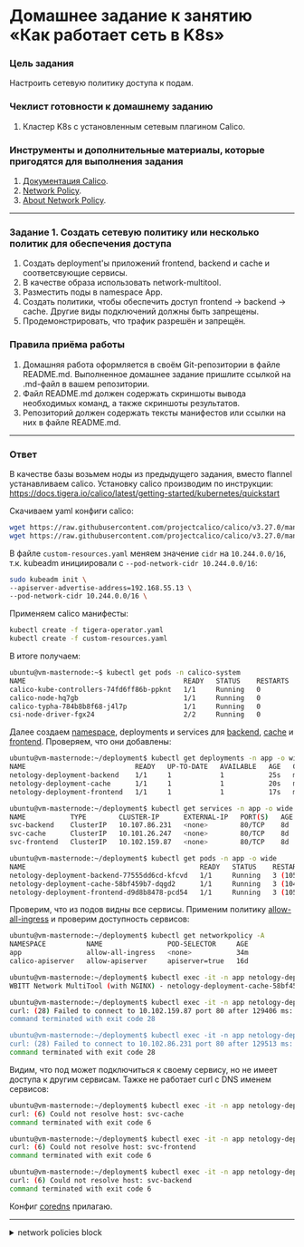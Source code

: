 # Домашнее задание к занятию «Как работает сеть в K8s»

### Цель задания

Настроить сетевую политику доступа к подам.

### Чеклист готовности к домашнему заданию

1. Кластер K8s с установленным сетевым плагином Calico.

### Инструменты и дополнительные материалы, которые пригодятся для выполнения задания

1. [Документация Calico](https://www.tigera.io/project-calico/).
2. [Network Policy](https://kubernetes.io/docs/concepts/services-networking/network-policies/).
3. [About Network Policy](https://docs.projectcalico.org/about/about-network-policy).

-----

### Задание 1. Создать сетевую политику или несколько политик для обеспечения доступа

1. Создать deployment'ы приложений frontend, backend и cache и соответсвующие сервисы.
2. В качестве образа использовать network-multitool.
3. Разместить поды в namespace App.
4. Создать политики, чтобы обеспечить доступ frontend -> backend -> cache. Другие виды подключений должны быть запрещены.
5. Продемонстрировать, что трафик разрешён и запрещён.

### Правила приёма работы

1. Домашняя работа оформляется в своём Git-репозитории в файле README.md. Выполненное домашнее задание пришлите ссылкой на .md-файл в вашем репозитории.
2. Файл README.md должен содержать скриншоты вывода необходимых команд, а также скриншоты результатов.
3. Репозиторий должен содержать тексты манифестов или ссылки на них в файле README.md.

---

### Ответ

В качестве базы возьмем ноды из предыдущего задания, вместо flannel устанавливаем calico. Установку calico производим по инструкции: https://docs.tigera.io/calico/latest/getting-started/kubernetes/quickstart

Скачиваем yaml конфиги calico:

```bash
wget https://raw.githubusercontent.com/projectcalico/calico/v3.27.0/manifests/tigera-operator.yaml
wget https://raw.githubusercontent.com/projectcalico/calico/v3.27.0/manifests/custom-resources.yaml
```

В файле `custom-resources.yaml` меняем значение `cidr` на `10.244.0.0/16`, т.к. kubeadm инициировали с `--pod-network-cidr 10.244.0.0/16`:

```bash
sudo kubeadm init \
--apiserver-advertise-address=192.168.55.13 \
--pod-network-cidr 10.244.0.0/16 \
```

Применяем calico манифесты:

```bash
kubectl create -f tigera-operator.yaml
kubectl create -f custom-resources.yaml
```

В итоге получаем:

```bash
ubuntu@vm-masternode:~$ kubectl get pods -n calico-system
NAME                                       READY   STATUS    RESTARTS   AGE
calico-kube-controllers-74fd6ff86b-ppknt   1/1     Running   0          5m42s
calico-node-hq7gb                          1/1     Running   0          5m42s
calico-typha-784b8b8f68-j4l7p              1/1     Running   0          5m42s
csi-node-driver-fgx24                      2/2     Running   0          5m42s

```

Далее создаем [namespace](assets/namespace.yaml), deployments и services для [backend](assets/backend.yaml), [cache](assets/cache.yaml) и [frontend](assets/frontend.yaml).
Проверяем, что они добавлены:

```bash
ubuntu@vm-masternode:~/deployment$ kubectl get deployments -n app -o wide
NAME                           READY   UP-TO-DATE   AVAILABLE   AGE   CONTAINERS   IMAGES                    SELECTOR
netology-deployment-backend    1/1     1            1           25s   multitool    wbitt/network-multitool   app=app-back
netology-deployment-cache      1/1     1            1           20s   multitool    wbitt/network-multitool   app=app-cache
netology-deployment-frontend   1/1     1            1           17s   multitool    wbitt/network-multitool   app=app-front

ubuntu@vm-masternode:~/deployment$ kubectl get services -n app -o wide
NAME           TYPE        CLUSTER-IP      EXTERNAL-IP   PORT(S)   AGE   SELECTOR
svc-backend    ClusterIP   10.107.86.231   <none>        80/TCP    8d    app=app-back
svc-cache      ClusterIP   10.101.26.247   <none>        80/TCP    8d    app=app-cache
svc-frontend   ClusterIP   10.102.159.87   <none>        80/TCP    8d    app=app-front

ubuntu@vm-masternode:~/deployment$ kubectl get pods -n app -o wide
NAME                                           READY   STATUS    RESTARTS       AGE   IP               NODE        NOMINATED NODE   READINESS GATES
netology-deployment-backend-77555dd6cd-kfcvd   1/1     Running   3 (105m ago)   8d    10.244.183.82    vm-node03   <none>           <none>
netology-deployment-cache-58bf459b7-dqgd2      1/1     Running   3 (104m ago)   8d    10.244.188.75    vm-node01   <none>           <none>
netology-deployment-frontend-d9d8b8478-pcd54   1/1     Running   3 (105m ago)   8d    10.244.187.145   vm-node02   <none>           <none>
```

Проверим, что из подов видны все сервисы. Применим политику [allow-all-ingress](assets/np-allowall.yaml) и проверим доступность сервисов:

```bash
ubuntu@vm-masternode:~/deployment$ kubectl get networkpolicy -A
NAMESPACE          NAME                POD-SELECTOR     AGE
app                allow-all-ingress   <none>           34m
calico-apiserver   allow-apiserver     apiserver=true   16d
```

```bash
ubuntu@vm-masternode:~/deployment$ kubectl exec -it -n app netology-deployment-cache-58bf459b7-dqgd2 -- curl 10.101.26.247:80
WBITT Network MultiTool (with NGINX) - netology-deployment-cache-58bf459b7-dqgd2 - 10.244.188.75 - HTTP: 80 , HTTPS: 443 . (Formerly praqma/network-multitool)

ubuntu@vm-masternode:~/deployment$ kubectl exec -it -n app netology-deployment-cache-58bf459b7-dqgd2 -- curl 10.102.159.87:80
curl: (28) Failed to connect to 10.102.159.87 port 80 after 129406 ms: Couldn't connect to server
command terminated with exit code 28

ubuntu@vm-masternode:~/deployment$ kubectl exec -it -n app netology-deployment-cache-58bf459b7-dqgd2 -- curl 10.102.86.231:80
curl: (28) Failed to connect to 10.102.86.231 port 80 after 129513 ms: Couldn't connect to server
command terminated with exit code 28
```

Видим, что под может подключиться к своему сервису, но не имеет доступа к другим сервисам. Тажке не работает curl с DNS именем сервисов:

```bash
ubuntu@vm-masternode:~/deployment$ kubectl exec -it -n app netology-deployment-cache-58bf459b7-dqgd2 -- curl svc-cache
curl: (6) Could not resolve host: svc-cache
command terminated with exit code 6

ubuntu@vm-masternode:~/deployment$ kubectl exec -it -n app netology-deployment-cache-58bf459b7-dqgd2 -- curl svc-frontend
curl: (6) Could not resolve host: svc-frontend
command terminated with exit code 6

ubuntu@vm-masternode:~/deployment$ kubectl exec -it -n app netology-deployment-cache-58bf459b7-dqgd2 -- curl svc-backend
curl: (6) Could not resolve host: svc-backend
command terminated with exit code 6
```

Конфиг [coredns](assets/coredns.yaml) прилагаю.

---

<details>
<summary> network policies block</summary>
Теперь создаем сетевые политики для наших приложений. Создаем политику [deny-all](assets/np-denyall.yaml) и отдельные политики доступа к подам для [frontend](assets/np-frontend.yaml), [backend](assets/np-backend.yaml) и [cache](assets/np-cache.yaml).

```bash

ubuntu@vm-masternode:~/deployment$ kubectl get networkpolicy -n app -o wide
NAME                  POD-SELECTOR    AGE
np-backend            app=app-back    13m
np-cache              app=app-cache   13m
np-deny-all           <none>          13m
np-frontend           app=app-front   13m

```

</details>
